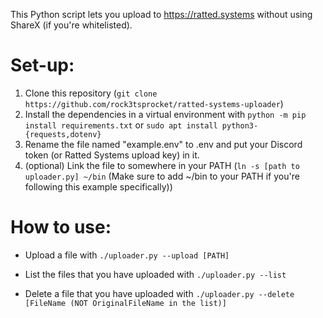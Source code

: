 This Python script lets you upload to https://ratted.systems without using ShareX (if you're whitelisted).

# Set-up:

1. Clone this repository (`git clone https://github.com/rock3tsprocket/ratted-systems-uploader`)
2. Install the dependencies in a virtual environment with `python -m pip install requirements.txt` or `sudo apt install python3-{requests,dotenv}`
3. Rename the file named "example.env" to .env and put your Discord token (or Ratted Systems upload key) in it.
4. (optional) Link the file to somewhere in your PATH (`ln -s [path to uploader.py] ~/bin` (Make sure to add ~/bin to your PATH if you're following this example specifically))

# How to use:

* Upload a file with `./uploader.py --upload [PATH]`

* List the files that you have uploaded with `./uploader.py --list`

* Delete a file that you have uploaded with `./uploader.py --delete [FileName (NOT OriginalFileName in the list)]`
